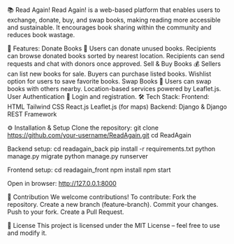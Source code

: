 📚 Read Again!
Read Again! is a web-based platform that enables users to exchange, donate, buy, and swap books, making reading more accessible and sustainable. It encourages book sharing within the community and reduces book wastage.


🚀 Features: 
       Donate Books 📖 Users can donate unused books. Recipients can browse donated books sorted by nearest location. Recipients can send requests and chat with donors once approved. Sell & Buy Books 💰 Sellers can list new books for sale. Buyers can purchase listed books. Wishlist option for users to save favorite books. Swap Books 🔄 Users can swap books with others nearby. Location-based services powered by Leaflet.js. User Authentication 🔐 Login and registration. 🛠️ Tech Stack: Frontend: HTML Tailwind CSS React.js Leaflet.js (for maps) Backend: Django & Django REST Framework
       
⚙️ Installation & Setup
Clone the repository:
    git clone https://github.com/your-username/ReadAgain.git
    cd ReadAgain

    
Backend setup:
       cd readagain_back
       pip install -r requirements.txt
       python manage.py migrate
       python manage.py runserver

       
Frontend setup:
       cd readagain_front
       npm install
       npm start

       
Open in browser:
       http://127.0.0.1:8000

                 
🤝 Contribution
   We welcome contributions! To contribute:
   Fork the repository.
   Create a new branch (feature-branch).
   Commit your changes.
   Push to your fork.
    Create a Pull Request.

    
📄 License
    This project is licensed under the MIT License – feel free to use and modify it.

